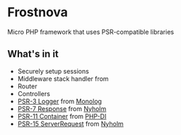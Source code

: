 # Frostnova

Micro PHP framework that uses PSR-compatible libraries

## What's in it

- Securely setup sessions
- Middleware stack handler from 
- Router
- Controllers
- [PSR-3 Logger](https://www.php-fig.org/psr/psr-3/) from [Monolog](https://packagist.org/packages/monolog/monolog)
- [PSR-7 Response](https://www.php-fig.org/psr/psr-7/) from [Nyholm](https://packagist.org/packages/nyholm/psr7)
- [PSR-11 Container](https://www.php-fig.org/psr/psr-11/) from [PHP-DI](https://packagist.org/packages/php-di/php-di)
- [PSR-15 ServerRequest](https://www.php-fig.org/psr/psr-15/) from [Nyholm](https://packagist.org/packages/nyholm/psr7)

